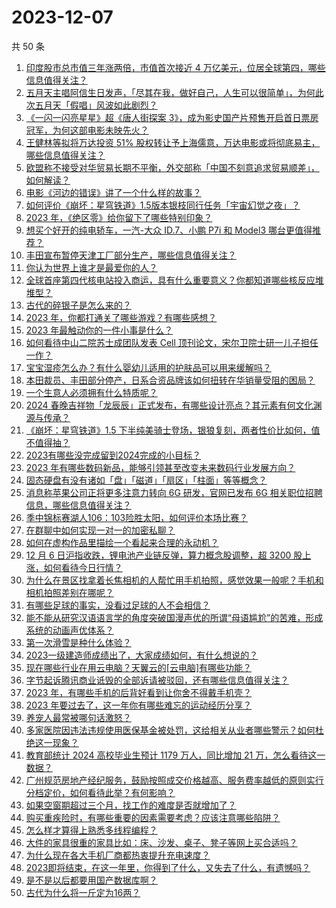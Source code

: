 # 2023-12-07

共 50 条

<!-- BEGIN -->
<!-- 最后更新时间 Thu Dec 07 2023 00:07:42 GMT+0800 (China Standard Time) -->

1. [印度股市总市值三年涨两倍，市值首次接近 4 万亿美元，位居全球第四，哪些信息值得关注？](https://www.zhihu.com/question/633560419)
1. [五月天主唱阿信生日发声，「尽其在我，做好自己，人生可以很简单」，为何此次五月天「假唱」风波如此剧烈？](https://www.zhihu.com/question/633535477)
1. [《一闪一闪亮星星》超《唐人街探案 3》，成为影史国产片预售开启首日票房冠军，为何这部电影未映先火？](https://www.zhihu.com/question/633532568)
1. [王健林等拟将万达投资 51% 股权转让予上海儒意，万达电影或将彻底易主，哪些信息值得关注？](https://www.zhihu.com/question/633578606)
1. [欧盟称不接受对华贸易长期不平衡，外交部称「中国不刻意追求贸易顺差」，如何解读？](https://www.zhihu.com/question/633573671)
1. [电影《河边的错误》讲了一个什么样的故事？](https://www.zhihu.com/question/627170582)
1. [如何评价《崩坏：星穹铁道》1.5版本银枝同行任务「宇宙幻觉之夜」？](https://www.zhihu.com/question/633541196)
1. [2023 年，《绝区零》给你留下了哪些特别印象？](https://www.zhihu.com/question/633394620)
1. [想买个好开的纯电轿车，一汽-大众 ID.7、小鹏 P7i 和 Model3 哪台更值得推荐？](https://www.zhihu.com/question/633617231)
1. [丰田宣布暂停天津工厂部分生产，哪些信息值得关注？](https://www.zhihu.com/question/633346896)
1. [你认为世界上谁才是最爱你的人？](https://www.zhihu.com/question/627624512)
1. [全球首座第四代核电站投入商运，具有什么重要意义？你都知道哪些核反应堆堆型？](https://www.zhihu.com/question/633560820)
1. [古代的碎银子是怎么来的？](https://www.zhihu.com/question/564087969)
1. [2023 年，你都打通关了哪些游戏？有哪些感想？](https://www.zhihu.com/question/633402755)
1. [2023 年最触动你的一件小事是什么？](https://www.zhihu.com/question/633551007)
1. [如何看待中山二院苏士成团队发表 Cell 顶刊论文，宋尔卫院士研一儿子担任一作？](https://www.zhihu.com/question/633543822)
1. [宝宝湿疹怎么办？有什么婴幼儿适用的护肤品可以用来缓解吗？](https://www.zhihu.com/question/633222537)
1. [本田裁员、丰田部分停产，日系合资品牌该如何扭转在华销量受阻的困局？](https://www.zhihu.com/question/633214548)
1. [一个生意人必须拥有什么特质呢？](https://www.zhihu.com/question/430383988)
1. [2024 春晚吉祥物「龙辰辰」正式发布，有哪些设计亮点？其元素有何文化渊源与传承？](https://www.zhihu.com/question/633547293)
1. [《崩坏：星穹铁道》1.5 下半纯美骑士登场，银狼复刻，两者性价比如何，值不值得抽？](https://www.zhihu.com/question/633389063)
1. [2023有哪些没完成留到2024完成的小目标？](https://www.zhihu.com/question/633554567)
1. [2023 年有哪些数码新品，能够引领甚至改变未来数码行业发展方向？](https://www.zhihu.com/question/633578679)
1. [固态硬盘有没有诸如「盘」「磁道」「扇区」「柱面」等等概念？](https://www.zhihu.com/question/632011675)
1. [消息称苹果公司正将更多注意力转向 6G 研发，官网已发布 6G 相关职位招聘信息，哪些信息值得关注？](https://www.zhihu.com/question/633339943)
1. [季中锦标赛湖人106：103险胜太阳，如何评价本场比赛？](https://www.zhihu.com/question/633546983)
1. [在群聊中如何实现一对一的加密私聊？](https://www.zhihu.com/question/633220785)
1. [如何在虚构作品里描绘一个看起来合理的永动机？](https://www.zhihu.com/question/626755827)
1. [12 月 6 日沪指收跌，锂电池产业链反弹，算力概念股调整，超 3200 股上涨，如何看待今日行情？](https://www.zhihu.com/question/633519255)
1. [为什么在景区找拿着长焦相机的人帮忙用手机拍照，感觉效果一般呢？手机和相机拍照差别在哪呢？](https://www.zhihu.com/question/631931532)
1. [有哪些足球的事实，没看过足球的人不会相信？](https://www.zhihu.com/question/306957425)
1. [能不能从研究汉语语言学的角度突破国漫声优的所谓“母语尴尬”的苦难，形成系统的动画声优体系？](https://www.zhihu.com/question/632851556)
1. [第一次滑雪是种什么体验？](https://www.zhihu.com/question/631725174)
1. [2023一级建造师成绩出了，大家成绩如何，有什么想说的？](https://www.zhihu.com/question/633373705)
1. [现在哪些行业在用云电脑？天翼云的[云电脑]有哪些功能？](https://www.zhihu.com/question/633342672)
1. [字节起诉腾讯商业诋毁的全部诉请被驳回，还有哪些信息值得关注？](https://www.zhihu.com/question/633368823)
1. [2023 年，有哪些手机的后背好看到让你舍不得戴手机壳？](https://www.zhihu.com/question/633406695)
1. [2023 年要过去了，这一年你有哪些难忘的运动经历分享？](https://www.zhihu.com/question/633293009)
1. [养宠人最常被哪句话激怒？](https://www.zhihu.com/question/631475352)
1. [多家医院因违法违规使用医保基金被处罚，这给相关从业者哪些警示？如何杜绝这一现象？](https://www.zhihu.com/question/633389690)
1. [教育部统计 2024 高校毕业生预计 1179 万人，同比增加 21 万，怎么看待这一数据？](https://www.zhihu.com/question/633396511)
1. [广州规范房地产经纪服务，鼓励按照成交价格越高、服务费率越低的原则实行分档定价，如何看待此举？有何影响？](https://www.zhihu.com/question/633406702)
1. [如果空窗期超过三个月，找工作的难度是否就增加了？](https://www.zhihu.com/question/632472638)
1. [购买重疾险时，有哪些重要的因素需要考虑？应该注意哪些陷阱？](https://www.zhihu.com/question/633242146)
1. [怎么样才算得上熟悉多线程编程？](https://www.zhihu.com/question/22375509)
1. [大件的家具很重的家具比如：床、沙发、桌子、凳子等网上买合适吗？](https://www.zhihu.com/question/439706144)
1. [为什么现在各大手机厂商都热衷提升充电速度？](https://www.zhihu.com/question/633142704)
1. [2023即将结束，在这一年里，你得到了什么，又失去了什么，有遗憾吗？](https://www.zhihu.com/question/633514130)
1. [是不是以后都要用国产数据库啊？](https://www.zhihu.com/question/628119216)
1. [古代为什么将一斤定为16两？](https://www.zhihu.com/question/633172439)

<!-- END -->
